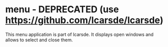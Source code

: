 # menu - DEPRECATED (use https://github.com/lcarsde/lcarsde)
This menu application is part of lcarsde. It displays open windows and allows to select and close them.
